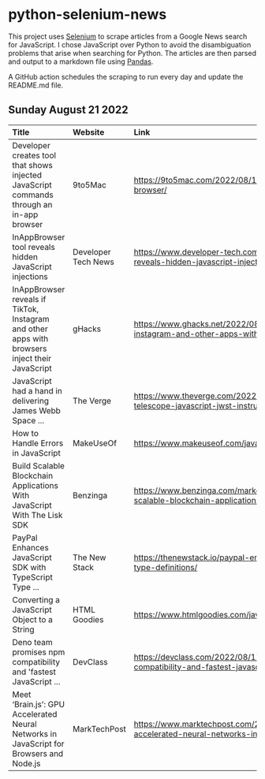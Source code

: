 # python-selenium-news

This project uses [Selenium](https://www.seleniumhq.org/) to scrape articles from a Google News search for JavaScript.
I chose JavaScript over Python to avoid the disambiguation problems that arise when searching for Python.
The articles are then parsed and output to a markdown file using [Pandas](https://pandas.pydata.org/).

A GitHub action schedules the scraping to run every day and update the README.md file.

## Sunday August 21 2022


| Title                                                                                          | Website             | Link                                                                                                                                    |
|:-----------------------------------------------------------------------------------------------|:--------------------|:----------------------------------------------------------------------------------------------------------------------------------------|
| Developer creates tool that shows injected JavaScript commands through an in-app browser       | 9to5Mac             | https://9to5mac.com/2022/08/19/tool-shows-injected-javascript-in-app-browser/                                                           |
| InAppBrowser tool reveals hidden JavaScript injections                                         | Developer Tech News | https://www.developer-tech.com/news/2022/aug/19/inappbrowser-tool-reveals-hidden-javascript-injections/                                 |
| InAppBrowser reveals if TikTok, Instagram and other apps with browsers inject their JavaScript | gHacks              | https://www.ghacks.net/2022/08/19/inappbrowser-reveals-if-tiktok-instagram-and-other-apps-with-browsers-inject-their-javascript/        |
| JavaScript had a hand in delivering James Webb Space ...                                       | The Verge           | https://www.theverge.com/2022/8/18/23206110/james-webb-space-telescope-javascript-jwst-instrument-control                               |
| How to Handle Errors in JavaScript                                                             | MakeUseOf           | https://www.makeuseof.com/javascript-errors-how-handle/                                                                                 |
| Build Scalable Blockchain Applications With JavaScript With The Lisk SDK                       | Benzinga            | https://www.benzinga.com/markets/cryptocurrency/22/08/28566456/build-scalable-blockchain-applications-with-javascript-with-the-lisk-sdk |
| PayPal Enhances JavaScript SDK with TypeScript Type ...                                        | The New Stack       | https://thenewstack.io/paypal-enhances-javascript-sdk-with-typescript-type-definitions/                                                 |
| Converting a JavaScript Object to a String                                                     | HTML Goodies        | https://www.htmlgoodies.com/javascript/javascript-object-string/                                                                        |
| Deno team promises npm compatibility and 'fastest JavaScript ...                               | DevClass            | https://devclass.com/2022/08/17/deno-team-promises-npm-compatibility-and-fastest-javascript-runtime-web-server-ever-built/              |
| Meet ‘Brain.js’: GPU Accelerated Neural Networks in JavaScript for Browsers and Node.js        | MarkTechPost        | https://www.marktechpost.com/2022/08/16/meet-brain-js-gpu-accelerated-neural-networks-in-javascript-for-browsers-and-node-js/           |